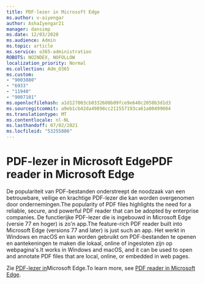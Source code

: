 ```yaml
---
title: PDF-lezer in Microsoft Edge
ms.author: v-aiyengar
author: AshaIyengar21
manager: dansimp
ms.date: 12/03/2020
ms.audience: Admin
ms.topic: article
ms.service: o365-administration
ROBOTS: NOINDEX, NOFOLLOW
localization_priority: Normal
ms.collection: Adm_O365
ms.custom:
- "9003880"
- "6933"
- "11940"
- "9007101"
ms.openlocfilehash: a1d127003cb0332600b09fce9e640c2050b3d1d3
ms.sourcegitcommit: a9eb1cb42da49898cc211557193ca61a00499084
ms.translationtype: MT
ms.contentlocale: nl-NL
ms.lasthandoff: 07/02/2021
ms.locfileid: "53255886"
---
```

# <a name="pdf-reader-in-microsoft-edge"></a><span data-ttu-id="f68c3-102">PDF-lezer in Microsoft Edge</span><span class="sxs-lookup"><span data-stu-id="f68c3-102">PDF reader in Microsoft Edge</span></span>

<span data-ttu-id="f68c3-103">De populariteit van PDF-bestanden onderstreept de noodzaak van een betrouwbare, veilige en krachtige PDF-lezer die kan worden overgenomen door ondernemingen.</span><span class="sxs-lookup"><span data-stu-id="f68c3-103">The popularity of PDF files highlights the need for a reliable, secure, and powerful PDF reader that can be adopted by enterprise companies.</span></span> <span data-ttu-id="f68c3-104">De functierijke PDF-lezer die is ingebouwd in Microsoft Edge (versie 77 en hoger) is zo'n app.</span><span class="sxs-lookup"><span data-stu-id="f68c3-104">The feature-rich PDF reader built into Microsoft Edge (versions 77 and later) is just such an app.</span></span> <span data-ttu-id="f68c3-105">Het werkt in Windows en macOS en kan worden gebruikt om PDF-bestanden te openen en aantekeningen te maken die lokaal, online of ingesloten zijn op webpagina's.</span><span class="sxs-lookup"><span data-stu-id="f68c3-105">It works in Windows and macOS, and it can be used to open and annotate PDF files that are local, online, or embedded in web pages.</span></span>

<span data-ttu-id="f68c3-106">Zie [PDF-lezer in](https://go.microsoft.com/fwlink/?linkid=2140005)Microsoft Edge.</span><span class="sxs-lookup"><span data-stu-id="f68c3-106">To learn more, see [PDF reader in Microsoft Edge](https://go.microsoft.com/fwlink/?linkid=2140005).</span></span>
